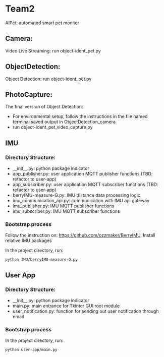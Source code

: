 # Team2
AIPet: automated smart pet monitor
## Camera:
Video Live Streaming: run object-ident_pet.py

## ObjectDetection:
Object Detection: run object-ident_pet.py

## PhotoCapture:
The final version of Object Detection: 
- For environmental setup, follow the instructions in the file named terminal saved output in ObjectDetection_camera
- run object-ident_pet_video_capture.py

## IMU
### Directory Structure:
- \_\_init\_\_.py: python package indicator
- app_publisher.py: user application MQTT publisher functions (TBD: refactor to user-app) 
- app_subscriber.py: user application MQTT subscriber functions (TBD: refactor to user-app) 
- berryIMU-measure-G.py: IMU distance data processing logic
- imu_communication_api.py: communication with IMU api gateway
- imu_publisher.py: IMU MQTT publisher functions 
- imu_subscriber.py: IMU MQTT subscriber functions 

### Bootstrap process
Follow the instruction on: https://github.com/ozzmaker/BerryIMU. 
Install relative IMU packages 

In the project directory, run:

```
python IMU/berryIMU-measure-G.py
```

## User App
### Directory Structure:
- \_\_init\_\_.py: python package indicator
- main.py: main entrance for Tkinter GUI root module
- user_notification.py: function for sending out user notification through email

### Bootstrap process
In the project directory, run:

```
python user-app/main.py
```
